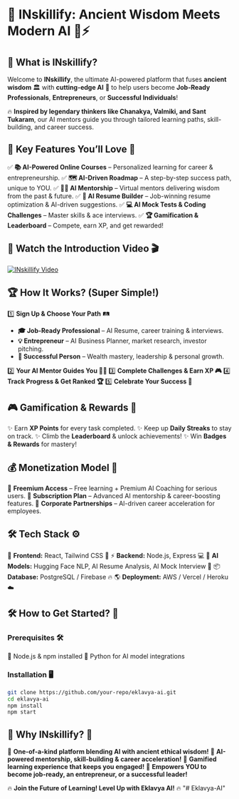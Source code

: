 # 🚀 INskillify: Ancient Wisdom Meets Modern AI 🧠⚡

## 🌟 What is INskillify?
Welcome to **INskillify**, the ultimate AI-powered platform that fuses **ancient wisdom** 🏛️ with **cutting-edge AI** 🤖 to help users become **Job-Ready Professionals**, **Entrepreneurs**, or **Successful Individuals**! 

🔥 **Inspired by legendary thinkers like Chanakya, Valmiki, and Sant Tukaram**, our AI mentors guide you through tailored learning paths, skill-building, and career success. 

## 🎯 Key Features You’ll Love 💖
✅ **📚 AI-Powered Online Courses** – Personalized learning for career & entrepreneurship.
✅ **🗺️ AI-Driven Roadmap** – A step-by-step success path, unique to YOU.
✅ **👨‍🏫 AI Mentorship** – Virtual mentors delivering wisdom from the past & future.
✅ **📄 AI Resume Builder** – Job-winning resume optimization & AI-driven suggestions.
✅ **💻 AI Mock Tests & Coding Challenges** – Master skills & ace interviews.
✅ **🏆 Gamification & Leaderboard** – Compete, earn XP, and get rewarded!

## 🎥 Watch the Introduction Video 🎬
[![INskillify Video](https://img.youtube.com/vi/1NsZzhhHPVI8TT2dBxe7ZOeIrBf0Xu7Jz/0.jpg)](https://drive.google.com/file/d/1NsZzhhHPVI8TT2dBxe7ZOeIrBf0Xu7Jz/view?usp=sharing)

## 🏆 How It Works? (Super Simple!)
1️⃣ **Sign Up & Choose Your Path** 🛤️
   - **🎓 Job-Ready Professional** – AI Resume, career training & interviews.
   - **💡 Entrepreneur** – AI Business Planner, market research, investor pitching.
   - **🏅 Successful Person** – Wealth mastery, leadership & personal growth.

2️⃣ **Your AI Mentor Guides You 👨‍🏫**
3️⃣ **Complete Challenges & Earn XP 🎮**
4️⃣ **Track Progress & Get Ranked 🏆**
5️⃣ **Celebrate Your Success 🚀**

## 🎮 Gamification & Rewards 🏅
✨ Earn **XP Points** for every task completed.
✨ Keep up **Daily Streaks** to stay on track.
✨ Climb the **Leaderboard** & unlock achievements!
✨ Win **Badges & Rewards** for mastery!

## 💰 Monetization Model 🤑
💎 **Freemium Access** – Free learning + Premium AI Coaching for serious users.
💎 **Subscription Plan** – Advanced AI mentorship & career-boosting features.
💎 **Corporate Partnerships** – AI-driven career acceleration for employees.

## 🛠️ Tech Stack ⚙️
🎨 **Frontend:** React, Tailwind CSS 🚀
⚡ **Backend:** Node.js, Express 💻
🧠 **AI Models:** Hugging Face NLP, AI Resume Analysis, AI Mock Interview 🤖
📦 **Database:** PostgreSQL / Firebase 🔥
🌎 **Deployment:** AWS / Vercel / Heroku ☁️

## 🛠️ How to Get Started? 🚀
### Prerequisites 🛠️
🔹 Node.js & npm installed
🔹 Python for AI model integrations

### Installation 🖥️
```bash
git clone https://github.com/your-repo/eklavya-ai.git
cd eklavya-ai
npm install
npm start
```

## 🌟 Why INskillify? 🤯
🚀 **One-of-a-kind platform blending AI with ancient ethical wisdom!**
🚀 **AI-powered mentorship, skill-building & career acceleration!**
🚀 **Gamified learning experience that keeps you engaged!**
🚀 **Empowers YOU to become job-ready, an entrepreneur, or a successful leader!**


🔥 **Join the Future of Learning! Level Up with Eklavya AI!** 🔥
"# Eklavya-AI" 
